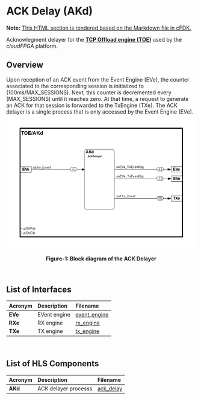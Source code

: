 # ACK Delay (AKd)
**Note:** [This HTML section is rendered based on the Markdown file in cFDK.](https://github.com/cloudFPGA/cFDK/blob/master/DOC/NTS/AKd.md)

Acknowlegment delayer for the **[TCP Offload engine (TOE)](https://github.com/cloudFPGA/cFDK/blob/master/DOC/NTS/./TOE.md)** used by the *cloudFPGA* platform.

## Overview
Upon reception of an ACK event from the Event Engine (EVe), the counter associated to the corresponding session is initialized to (100ms/MAX_SESSIONS). Next, this counter is decremented every (MAX_SESSIONS) until it reaches zero. At that time, a request to generate an ACK for that session is forwarded to the TxEngine (TXe).
The ACK delayer is a single process that is only accessed by the Event Engine (EVe).
![Block diagram of the TOE/AKd](https://github.com/cloudFPGA/cFDK/blob/master/DOC/NTS/./images/Fig-TOE-AKd-Structure.bmp?raw=true#center)
<p align="center"><b>Figure-1: Block diagram of the ACK Delayer</b></p>
<br>

## List of Interfaces

| Acronym         | Description                                           | Filename
|:----------------|:------------------------------------------------------|:--------------
|  **EVe**        | EVent engine                                          | [event_engine](../../SRA/LIB/SHELL/LIB/hls/toe/src/event_engine/event_engine.cpp)
|  **RXe**        | RX engine                                             | [rx_engine](../../SRA/LIB/SHELL/LIB/hls/toe/src/rx_engine/src/rx_engine.cpp)
|  **TXe**        | TX engine                                             | [tx_engine](../../SRA/LIB/SHELL/LIB/hls/toe/src/tx_engine/src/tx_engine.cpp)


<br>

## List of HLS Components

| Acronym         | Description                                           | Filename
|:----------------|:------------------------------------------------------|:--------------
| **AKd**         | ACK delayer processs                                  | [ack_delay](../../SRA/LIB/SHELL/LIB/hls/toe/src/ack_delay/ack_delay.cpp)

<br>
